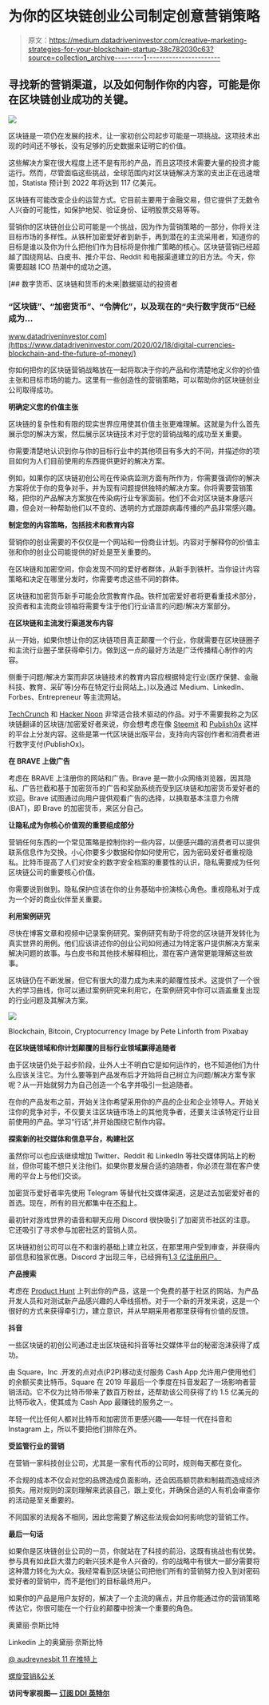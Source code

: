 # 为你的区块链创业公司制定创意营销策略

> 原文：<https://medium.datadriveninvestor.com/creative-marketing-strategies-for-your-blockchain-startup-38c782030c63?source=collection_archive---------1----------------------->

## 寻找新的营销渠道，以及如何制作你的内容，可能是你在区块链创业成功的关键。

![](img/9103a78c9f0a1d07009b753aeb6aacb7.png)

区块链是一项仍在发展的技术，让一家初创公司起步可能是一项挑战。这项技术出现的时间还不够长，没有足够的历史数据来证明它的价值。

这些解决方案在很大程度上还不是有形的产品，而且这项技术需要大量的投资才能运行。然而，尽管面临这些挑战，全球范围内对区块链解决方案的支出正在迅速增加，Statista 预计到 2022 年将达到 117 亿美元。

区块链有可能改变企业的运营方式。它目前主要用于金融交易，但它提供了无数令人兴奋的可能性，如保护地契、验证身份、证明股票交易等等。

营销你的区块链创业公司可能是一个挑战，因为作为营销策略的一部分，你将关注目标市场的多样性。从铁杆加密爱好者到新手，再到潜在的主流采用者，知道你的目标是谁以及你为什么把他们作为目标将是你推广策略的核心。区块链营销已经超越了围绕网站、白皮书、推介平台、Reddit 和电报渠道建立的旧方法。今天，你需要超越 ICO 热潮中的成功之道。

[](https://www.datadriveninvestor.com/2020/02/18/digital-currencies-blockchain-and-the-future-of-money/) [## 数字货币、区块链和货币的未来|数据驱动的投资者

### “区块链”、“加密货币”、“令牌化”，以及现在的“央行数字货币”已经成为…

www.datadriveninvestor.com](https://www.datadriveninvestor.com/2020/02/18/digital-currencies-blockchain-and-the-future-of-money/) 

你如何把你的区块链营销战略放在一起将取决于你的产品和你清楚地定义你的价值主张和目标市场的能力。这里有一些创造性的营销策略，可以帮助你的区块链创业公司取得成功。

**明确定义您的价值主张**

区块链的复杂性和有限的现实世界应用使其价值主张更难理解。这就是为什么首先展示您的解决方案，然后展示区块链技术对于您的营销战略的成功至关重要。

你需要清楚地认识到你与你的目标行业中的其他项目有多大的不同，并描述你的项目如何为人们目前使用的东西提供更好的解决方案。

例如，如果你的区块链初创公司在传染病监测方面有所作为，你需要强调你的解决方案将优于你的竞争对手，并为现有问题提供独特的解决方案。你将需要营销策略，把你的产品解决方案放在传染病行业专家面前。他们不会对区块链本身感兴趣，但会对一种帮助他们以不变的、透明的方式跟踪病毒传播的产品非常感兴趣。

**制定您的内容策略，包括技术和教育内容**

营销你的创业需要的不仅仅是一个网站和一份商业计划。内容对于解释你的价值主张和你的创业公司能提供的好处是至关重要的。

在区块链和加密空间，你会发现不同的爱好者群体，从新手到铁杆。当你设计内容策略和决定在哪里分发时，你需要考虑这些不同的群体。

区块链和加密货币新手可能会欣赏教育作品。铁杆加密爱好者将更看重技术部分，投资者和主流商业领袖将需要专注于他们行业语言的问题/解决方案部分。

**在区块链和主流发行渠道发布内容**

从一开始，如果你想让你的区块链项目真正颠覆一个行业，你就需要在区块链圈子和主流行业圈子里获得牵引力。做到这一点的最好方法是广泛传播精心制作的内容。

侧重于问题/解决方案而非区块链技术的教育内容应根据特定行业(医疗保健、金融科技、教育、采矿等)分布在特定行业网站上。)以及通过 Medium、LinkedIn、Forbes、Entrepreneur 等主流网站。

[TechCrunch](https://techcrunch.com/) 和 [Hacker Noon](https://hackernoon.com/) 非常适合技术驱动的作品。对于不需要我称之为区块链翻译的区块链/加密爱好者来说，你会想考虑在像 [Steemit](https://steemit.com/) 和 [Publish0x](http://www.publish0x.com) 这样的平台上分发内容。这些是第一代区块链出版平台，支持向内容创作者和消费者进行数字支付(PublishOx)。

**在 BRAVE 上做广告**

考虑在 BRAVE 上注册你的网站和广告。Brave 是一款小众网络浏览器，因其隐私、广告拦截和基于加密货币的广告和奖励系统而受到区块链和加密货币爱好者的欢迎。Brave 试图通过向用户提供观看广告的选择，以换取基本注意力令牌(BAT)，即 Brave 的加密货币，来区分自己。

**让隐私成为你核心价值观的重要组成部分**

营销任何东西的一个常见策略是控制你的一些内容，以便感兴趣的消费者可以提供联系信息作为交换。小心你要多少数据和你如何使用它，因为密码爱好者重视隐私。比特币提高了人们对安全的数字安全档案的重要性的认识，隐私需要成为任何区块链公司的重要核心价值。

你需要说到做到。隐私保护应该在你的业务基础中扮演核心角色。重视隐私对于成为一个好的商业伙伴至关重要。

**利用案例研究**

尽快在博客文章和视频中记录案例研究。案例研究有助于将您的区块链开发转化为真实世界的用例。他们应该讲述你的创业公司如何通过为特定客户提供解决方案来解决问题的故事。与白皮书和其他技术解释相比，潜在客户通常更能理解这些故事。

区块链仍在不断发展，但它有很大的潜力成为未来的颠覆性技术。这提供了一个很大的学习曲线，你可以通过案例研究来利用它，在案例研究中你可以涵盖重复出现的行业问题及其解决方案。

![](img/34afc1ea82635c73115503e1c9746f98.png)

Blockchain, Bitcoin, Cryptocurrency Image by Pete Linforth from Pixabay

**在区块链领域和你计划颠覆的目标行业领域赢得追随者**

由于区块链仍处于起步阶段，业外人士不明白它是如何运作的，也不知道他们为什么应该关注它。为什么要等到产品发布后才开始将自己树立为问题/解决方案专家呢？从一开始就努力为自己创造一个名字并吸引一批追随者。

在你的产品发布之前，开始关注你希望采用你的产品的企业和企业领导人。开始关注你的竞争对手，不仅要关注区块链市场上的其他竞争者，还要关注该特定行业目前使用的产品。学习“行话”,并开始围绕它制作内容。

**探索新的社交媒体和信息平台，构建社区**

虽然你可以也应该继续增加 Twitter、Reddit 和 LinkedIn 等社交媒体网站上的粉丝，但你可能不想只关注他们。如果你要发展合适的追随者，你必须在潜在客户使用的平台上与他们交谈。

加密货币爱好者率先使用 Telegram 等替代社交媒体渠道，这是过去加密爱好者的首选。现在，所有的目光都集中在[不和](https://chameleoncollective.com/6-steps-engaged-discord-community-brand/)上。

最初针对游戏世界的语音和聊天应用 Discord 很快吸引了加密货币社区的注意。它还吸引了寻求参与加密社区的营销人员。

区块链初创公司可以在不和谐的基础上建立社区，在那里用户受到审查，并获得内部信息和独家优惠。Discord 才出现三年，已经拥有[1.3 亿注册用户。](https://variety.com/2018/gaming/news/discord-turns-three-1202810983/)

**产品搜索**

考虑在 [Product Hunt](https://www.producthunt.com/) 上列出你的产品，这是一个免费的基于社区的网站，为产品开发人员和对测试新产品感兴趣的人牵线搭桥。对于一个新的开发来说，这是一个很好的方式来获得牵引力，建立意识，并从早期采用者那里获得有价值的反馈。

**抖音**

一些区块链的初创公司通过走出区块链和抖音等社交媒体平台的秘密泡沫获得了成功。

由 Square，Inc .开发的点对点(P2P)移动支付服务 Cash App 允许用户使用他们的余额买卖比特币。Square 在 2019 年最后一个季度在抖音发起了一场影响者营销活动。它不仅为比特币带来了数百万粉丝，还帮助该公司获得了约 1.5 亿美元的比特币收入，使其成为 Cash App 最赚钱的服务之一。

年轻一代比任何人都对比特币和加密货币更感兴趣——年轻一代在抖音和 Instagram 上，所以不要把他们排除在外。

**受监管行业的营销**

在营销一家科技创业公司，尤其是一家有代币的公司时，规则每天都在变化。

不合规的成本不仅会对您的品牌造成负面影响，还会因高额罚款和制裁而造成经济损失。用对规则的深刻理解来武装自己，跟上变化，并确保合适的人有机会审查你的活动是至关重要的。

不同国家的法规各不相同，因此您需要了解这些法规会如何影响您的营销工作。

**最后一句话**

如果你是区块链创业公司的一员，你就站在了科技的前沿，这既有挑战也有优势。参与具有如此巨大潜力的新兴技术是令人兴奋的，你的战略中有很大一部分需要将这种潜力转化为大众。我经常看到区块链公司把他们所有的营销努力投入到对密码爱好者的营销中，而不是他们的目标最终用户。

如果你的产品是用户友好的，解决了一个主流的痛点，并且你能通过你的营销策略传达它，你很可能在一个行业的颠覆中扮演一个重要的角色。

奥黛丽·奈斯比特

Linkedin 上的奥黛丽·奈斯比特

[@ audreynesbit 11 在推特上](https://twitter.com/AudreyNesbitt11)

[螺旋营销&公关](http://www.spinspirational.com/)

**访问专家视图—** [**订阅 DDI 英特尔**](https://datadriveninvestor.com/ddi-intel)